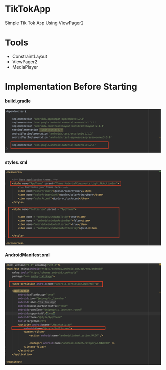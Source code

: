 # TikTokApp
Simple Tik Tok App Using ViewPager2

# Tools

- ConstraintLayout
- ViewPager2
- MediaPlayer

# Implementation Before Starting

<h4>build.gradle</h4>

<img src="images/gradle.png" > 


<h4>styles.xml</h4>
<img src="images/style.png" > 


<h4>AndroidManifest.xml</h4>
<img src="images/manifest.png" > 
